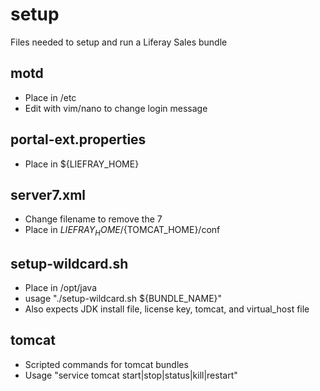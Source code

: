 # setup
Files needed to setup and run a Liferay Sales bundle

## motd
- Place in /etc
- Edit with vim/nano to change login message

## portal-ext.properties
- Place in ${LIEFRAY_HOME}

## server7.xml
- Change filename to remove the 7
- Place in ${LIEFRAY_HOME}/${TOMCAT_HOME}/conf

## setup-wildcard.sh
- Place in /opt/java
- usage "./setup-wildcard.sh ${BUNDLE_NAME}"
- Also expects JDK install file, license key, tomcat, and virtual_host file

## tomcat
- Scripted commands for tomcat bundles
- Usage "service tomcat start|stop|status|kill|restart"